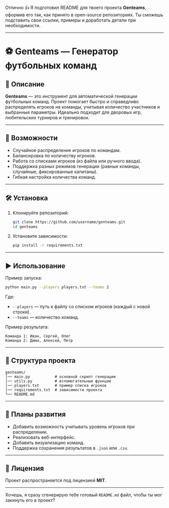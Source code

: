 Отлично 👍 Я подготовил README для твоего проекта **Genteams**, оформив его так, как принято в open-source репозиториях. Ты сможешь подставить свои ссылки, примеры и доработать детали при необходимости.

---

# ⚽ Genteams — Генератор футбольных команд

## 📌 Описание

**Genteams** — это инструмент для автоматической генерации футбольных команд.
Проект помогает быстро и справедливо распределять игроков на команды, учитывая количество участников и выбранные параметры. Идеально подходит для дворовых игр, любительских турниров и тренировок.

---

## 🚀 Возможности

* Случайное распределение игроков по командам.
* Балансировка по количеству игроков.
* Работа со списками игроков (из файла или ручного ввода).
* Поддержка разных режимов генерации (равные команды, случайные, фиксированные капитаны).
* Гибкая настройка количества команд.

---

## 🛠 Установка

1. Клонируйте репозиторий:

   ```bash
   git clone https://github.com/username/genteams.git
   cd genteams
   ```
2. Установите зависимости:

   ```bash
   pip install -r requirements.txt
   ```

---

## ▶️ Использование

Пример запуска:

```bash
python main.py --players players.txt --teams 2
```

Где:

* `--players` — путь к файлу со списком игроков (каждый с новой строки).
* `--teams` — количество команд.

Пример результата:

```
Команда 1: Иван, Сергей, Олег
Команда 2: Дима, Алексей, Петр
```

---

## 📂 Структура проекта

```
genteams/
│── main.py           # основной скрипт генерации
│── utils.py          # вспомогательные функции
│── players.txt       # пример списка игроков
│── requirements.txt  # зависимости проекта
└── README.md
```

---

## 📝 Планы развития

* Добавить возможность учитывать уровень игроков при распределении.
* Реализовать веб-интерфейс.
* Добавить визуализацию команд.
* Поддержка сохранения результатов в `.json` или `.csv`.

---

## 📄 Лицензия

Проект распространяется под лицензией **MIT**.

---

Хочешь, я сразу сгенерирую тебе готовый `README.md` файл, чтобы ты мог закинуть его в проект?
